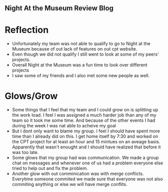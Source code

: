 ## Night At the Museum Review Blog

# Reflection 
- Unfortunately my team was not able to qualify to go to Night at the Museum because of out lack of features on out cpt website. 
- Even though we did not qualify I still went to look at some of my peers' projects. 
- Overall Night at the Museum was a fun time to look over different projects
- I saw some of my friends and I also met some new people as well. 

# Glows/Grow

- Some things that I feel that my team and I could grow on is splitting up the work load. I feel I was assigned a much harder job than any of my team so it took me some time. And because of the other events I had during the week I was nat able to acheive my goal
- But I dont only want to blame my group. I feel I should have spent more time than I already did on this. I get home itself by 7:30 and worked on the CPT project for at least an hour and 15 mintues on an aveage basis. Apparently that wasn't enought and I should have realized that before it was too late. 
- Some glows that my group had was communication. We made a group chat on messages and whenever one of us had a problem everyone else tried to help out and fix the problem. 
- Another glow with out comminication was with merge conflicts. Everytime someone commited we made sure that everyone was not also commiting anything or else we will have merge conflits. 

